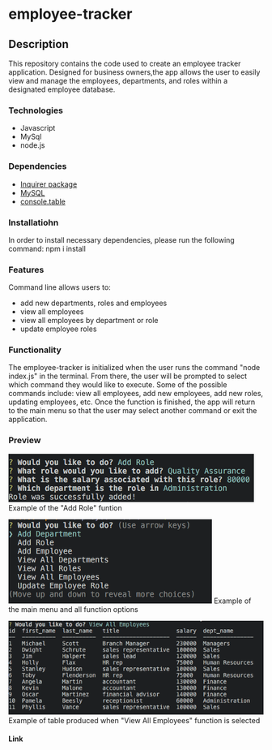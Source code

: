 # employee-tracker
 
## Description
This repository contains the code used to create an employee tracker application. Designed for business owners,the app allows the user to easily view and manage the employees, departments, and roles within a designated employee database. 

### Technologies
* Javascript
* MySql
* node.js

### Dependencies
* [Inquirer package](https://www.npmjs.com/package/inquirer)
* [MySQL](https://www.npmjs.com/package/mysql)
* [console.table](https://www.npmjs.com/package/console.table)

### Installatiohn
In order to install necessary dependencies, please run the following command: npm i install

### Features
Command line allows users to:
* add new departments, roles and employees
* view all employees
* view all employees by department or role
* update employee roles

### Functionality
The employee-tracker is initialized when the user runs the command "node index.js" in the terminal. From there, the user will be prompted to select which command they would like to execute. Some of the possible commands include: view all employees, add new employees, add new roles, updating employees, etc. Once the function is finished, the app will return to the main menu so that the user may select another command or exit the application.

### Preview
![Add-Role](./assets/add-role.png)
Example of the "Add Role" funtion

![Main-menu](./assets/main-menu.png)
Example of the main menu and all function options

![View-Employees](./assets/view-employees.png)
Example of table produced when "View All Employees" function is selected

#### Link
